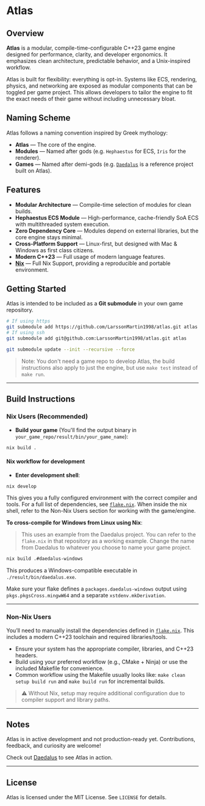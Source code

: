 # Atlas

## Overview

**Atlas** is a modular, compile-time-configurable C++23 game engine designed for performance, clarity, and developer ergonomics. It emphasizes clean architecture, predictable behavior, and a Unix-inspired workflow.

Atlas is built for flexibility: everything is opt-in. Systems like ECS, rendering, physics, and networking are exposed as modular components that can be toggled per game project. This allows developers to tailor the engine to fit the exact needs of their game without including unnecessary bloat.

## Naming Scheme

Atlas follows a naming convention inspired by Greek mythology:

* **Atlas** — The core of the engine.
* **Modules** — Named after gods (e.g. `Hephaestus` for ECS, `Iris` for the renderer).
* **Games** — Named after demi-gods (e.g. [`Daedalus`](https://www.github.com/LarssonMartin1998/daedalus.git) is a reference project built on Atlas).

## Features

* **Modular Architecture** — Compile-time selection of modules for clean builds.
* **Hephaestus ECS Module** — High-performance, cache-friendly SoA ECS with multithreaded system execution.
* **Zero Dependency Core** — Modules depend on external libraries, but the core engine stays minimal.
* **Cross-Platform Support** — Linux-first, but designed with Mac & Windows as first class citizens.
* **Modern C++23** — Full usage of modern language features.
* **[Nix](https://nixos.org/download)** — Full Nix Support, providing a reproducible and portable environment.

## Getting Started

Atlas is intended to be included as a **Git submodule** in your own game repository.

```bash
# If using https
git submodule add https://github.com/LarssonMartin1998/atlas.git atlas
# If using ssh
git submodule add git@github.com:LarssonMartin1998/atlas.git atlas

git submodule update --init --recursive --force
```

> Note: You don't need a game repo to develop Atlas, the build instructions also apply to just the engine, but use `make test` instead of `make run`.

---

## Build Instructions

### Nix Users (Recommended)

- **Build your game** (You'll find the output binary in `your_game_repo/result/bin/your_game_name`):

```bash
nix build .
```

#### Nix workflow for development

- **Enter development shell**:

```bash
nix develop
```

This gives you a fully configured environment with the correct compiler and tools. For a full list of dependencies, see [`flake.nix`](./flake.nix). When inside the nix shell, refer to the Non-Nix Users section for working with the game/engine.

**To cross-compile for Windows from Linux using Nix**:
> This uses an example from the Daedalus project. You can refer to the `flake.nix` in that repository as a working example. Change the name from Daedalus to whatever you choose to name your game project.

```bash
nix build .#daedalus-windows
```

This produces a Windows-compatible executable in `./result/bin/daedalus.exe`.

Make sure your flake defines a `packages.daedalus-windows` output using `pkgs.pkgsCross.mingwW64` and a separate `xstdenv.mkDerivation`. 

---

### Non-Nix Users

You’ll need to manually install the dependencies defined in [`flake.nix`](./flake.nix). This includes a modern C++23 toolchain and required libraries/tools.

- Ensure your system has the appropriate compiler, libraries, and C++23 headers.
- Build using your preferred workflow (e.g., CMake + Ninja) or use the included Makefile for convenience.
- Common workflow using the Makefile usually looks like: `make clean setup build run` and `make build run` for incremental builds.

> ⚠️ Without Nix, setup may require additional configuration due to compiler support and library paths.

---

## Notes

Atlas is in active development and not production-ready yet. Contributions, feedback, and curiosity are welcome!

Check out [Daedalus](https://github.com/LarssonMartin1998/daedalus.git) to see Atlas in action.

---

## License

Atlas is licensed under the MIT License. See `LICENSE` for details.
